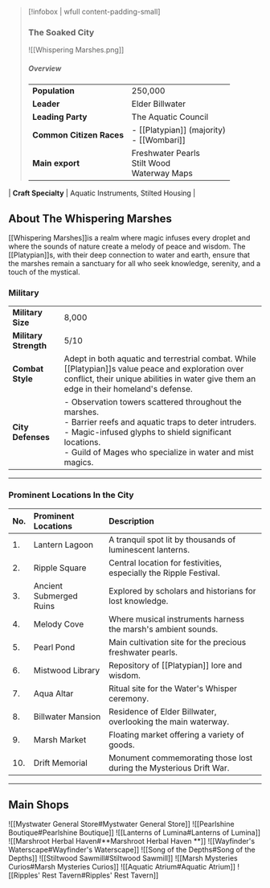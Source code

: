 > [!infobox | wfull content-padding-small]
> ### The Soaked City
> ![[Whispering Marshes.png]]
> 
> ##### Overview
> |  |   |
> | ---- | ---- |
> | **Population** | 250,000 |
> | **Leader** | Elder Billwater |
> |**Leading Party** | The Aquatic Council |
> | **Common Citizen Races** | - [[Platypian]] (majority)<br>- [[Wombari]] |
> | **Main export**     | Freshwater Pearls<br>Stilt Wood<br>Waterway Maps  |
| **Craft Specialty** | Aquatic Instruments, Stilted Housing |


## About The Whispering Marshes

[[Whispering Marshes]]is a realm where magic infuses every droplet and where the sounds of nature create a melody of peace and wisdom. The [[Platypian]]s, with their deep connection to water and earth, ensure that the marshes remain a sanctuary for all who seek knowledge, serenity, and a touch of the mystical.

### Military
|                       |                                                                                                                                                                                                                                                                        |
| --------------------- | ---------------------------------------------------------------------------------------------------------------------------------------------------------------------------------------------------------------------------------------------------------------------- |
| **Military Size**     | 8,000                                                                                                                                                                                                                                                                 |
| **Military Strength** | 5/10                                                                                                                                                                                                                                                                   |
| **Combat Style**      | Adept in both aquatic and terrestrial combat. While [[Platypian]]s value peace and exploration over conflict, their unique abilities in water give them an edge in their homeland's defense.                                                                 |
| **City Defenses**     | - Observation towers scattered throughout the marshes.<br>- Barrier reefs and aquatic traps to deter intruders.<br>- Magic-infused glyphs to shield significant locations.<br>- Guild of Mages who specialize in water and mist magics. |

---

### Prominent Locations In the City

| No. | Prominent Locations     | Description                                                        |
| --- |:----------------------- |:------------------------------------------------------------------ |
| 1.  | Lantern Lagoon          | A tranquil spot lit by thousands of luminescent lanterns.          |
| 2.  | Ripple Square           | Central location for festivities, especially the Ripple Festival.  |
| 3.  | Ancient Submerged Ruins | Explored by scholars and historians for lost knowledge.            |
| 4.  | Melody Cove             | Where musical instruments harness the marsh's ambient sounds.      |
| 5.  | Pearl Pond              | Main cultivation site for the precious freshwater pearls.          |
| 6.  | Mistwood Library        | Repository of [[Platypian]] lore and wisdom.                           |
| 7.  | Aqua Altar              | Ritual site for the Water's Whisper ceremony.                      |
| 8.  | Billwater Mansion       | Residence of Elder Billwater, overlooking the main waterway.       |
| 9.  | Marsh Market            | Floating market offering a variety of goods.                       |
| 10. | Drift Memorial          | Monument commemorating those lost during the Mysterious Drift War. |


---

## Main Shops

![[Mystwater General Store#Mystwater General Store]]
![[Pearlshine Boutique#Pearlshine Boutique]]
![[Lanterns of Lumina#Lanterns of Lumina]]
![[Marshroot Herbal Haven#**Marshroot Herbal Haven **]]
![[Wayfinder's Waterscape#Wayfinder's Waterscape]]
![[Song of the Depths#Song of the Depths]]
![[Stiltwood Sawmill#Stiltwood Sawmill]]
![[Marsh Mysteries Curios#Marsh Mysteries Curios]]
![[Aquatic Atrium#Aquatic Atrium]]
![[Ripples' Rest Tavern#Ripples' Rest Tavern]]